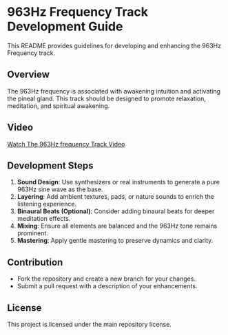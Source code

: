  # 963Hz Frequency Track Development Guide

This README provides guidelines for developing and enhancing the 963Hz Frequency track.

## Overview
The 963Hz frequency is associated with awakening intuition and activating the pineal gland. This track should be designed to promote relaxation, meditation, and spiritual awakening.

## Video
[Watch The 963Hz frequency Track Video](https://youtu.be/1x8mJU6gJOk?si=X5K8Q09F5z72IeeH)

## Development Steps
1. **Sound Design**: Use synthesizers or real instruments to generate a pure 963Hz sine wave as the base.
2. **Layering**: Add ambient textures, pads, or nature sounds to enrich the listening experience.
3. **Binaural Beats (Optional)**: Consider adding binaural beats for deeper meditation effects.
4. **Mixing**: Ensure all elements are balanced and the 963Hz tone remains prominent.
5. **Mastering**: Apply gentle mastering to preserve dynamics and clarity.

## Contribution
- Fork the repository and create a new branch for your changes.
- Submit a pull request with a description of your enhancements.

## License
This project is licensed under the main repository license.